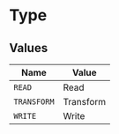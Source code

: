 # Type


## Values

| Name        | Value       |
| ----------- | ----------- |
| `READ`      | Read        |
| `TRANSFORM` | Transform   |
| `WRITE`     | Write       |